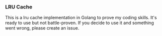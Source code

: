 ### LRU Cache
This is a lru cache implementation in Golang to prove my coding skills. It's ready to use but not battle-proven. If you decide to use it and something went wrong, please create an issue. 
